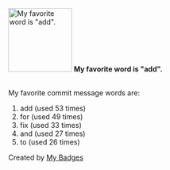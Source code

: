 <img src="https://github.com/my-badges/my-badges/blob/master/src/all-badges/favorite-word/favorite-word.png?raw=true" alt="My favorite word is &quot;add&quot;." title="My favorite word is &quot;add&quot;." width="128">
<strong>My favorite word is &quot;add&quot;.</strong>
<br><br>

My favorite commit message words are:

1. add (used 53 times)
2. for (used 49 times)
3. fix (used 33 times)
4. and (used 27 times)
5. to (used 26 times)


Created by <a href="https://github.com/my-badges/my-badges">My Badges</a>
